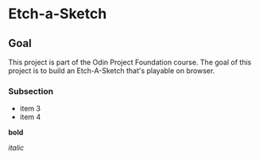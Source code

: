 # Etch-a-Sketch


## Goal

This project is part of the Odin Project Foundation course.
The goal of this project is to build an Etch-A-Sketch that's playable on browser.

### Subsection

- item 3
- item 4

**bold**

*italic*
